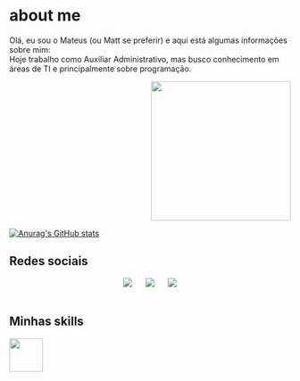 <h1> about me </h1> 
  <div>
    <p>Olá, eu sou o Mateus (ou Matt se preferir) e aqui está algumas informações sobre mim: <br>
  Hoje trabalho como Auxiliar Administrativo, mas busco conhecimento em áreas de TI e principalmente sobre programação.</p>
  <div align="right">
    <a href="https://open.spotify.com/playlist/7BowMGFxqwBM2IC8Jj4ehH?si=4cfbb0833e48418f"><img src="https://i.pinimg.com/564x/59/2f/7d/592f7db69285e6badad5250c0722c259.jpg" width="250px"><a>
  </div>
</div>

[![Anurag's GitHub stats](https://github-readme-stats.vercel.app/api?username=ilvmikan&show_icons=true&theme=rose_pine)](https://github.com/anuraghazra/github-readme-stats)


## Redes sociais
<section align="center">  
  <div> 
    <a href = "mailto:mattdias30@gmail.com"><img src="https://img.shields.io/badge/-Gmail-%23333?style=for-the-badge&logo=gmail&logoColor=white" target="_blank"></a>
      &nbsp;&nbsp;&nbsp;&nbsp;
    <a href="https://www.linkedin.com/in/pmattdiasy/" target="_blank"><img src="https://img.shields.io/badge/-LinkedIn-%230077B5?style=for-the-badge&logo=linkedin&logoColor=white" target="_blank"></a>
      &nbsp;&nbsp;&nbsp;&nbsp;
     <a href="https://www.instagram.com/matshrr/" target="_blank"><img src="https://img.shields.io/badge/-Instagram-%23E4405F?style=for-the-badge&logo=instagram&logoColor=white" target="_blank"></a>
  </div>
</section>
</br>

## Minhas skills
<div> 
  <img height="60" src="https://cdn.jsdelivr.net/gh/devicons/devicon/icons/python/python-original.svg">  
</div>

